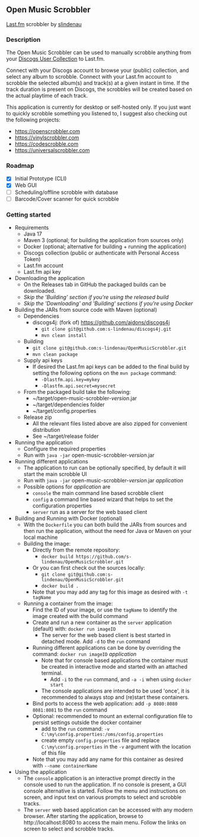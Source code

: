 ## Open Music Scrobbler
[Last.fm](https://www.last.fm) scrobbler by [slindenau](https://github.com/s-lindenau)

### Description
The Open Music Scrobbler can be used to manually scrobble anything from your [Discogs User Collection](https://www.discogs.com/user/example) to Last.fm.

Connect with your Discogs account to browse your (public) collection, and select any album to scrobble. Connect with your Last.fm account to scrobble the selected album(s) and track(s) at a given instant in time. If the track duration is present on Discogs, the scrobbles will be created based on the actual playtime of each track. 

This application is currently for desktop or self-hosted only. If you just want to quickly scrobble something you listened to, I suggest also checking out the following projects:
- https://openscrobbler.com
- https://vinylscrobbler.com
- https://codescrobble.com
- https://universalscrobbler.com

### Roadmap
- [x] Initial Prototype (CLI)
- [x] Web GUI
- [ ] Scheduling/offline scrobble with database
- [ ] Barcode/Cover scanner for quick scrobble

### Getting started
- Requirements
  - Java 17
  - Maven 3 (optional; for building the application from sources only)
  - Docker (optional; alternative for building + running the application)
  - Discogs collection (public or authenticate with Personal Access Token)
  - Last.fm account
  - Last.fm api key
- Downloading the application
  - On the Releases tab in GitHub the packaged builds can be downloaded.
  - _Skip the 'Building' section if you're using the released build_
  - _Skip the 'Downloading' and 'Building' sections if you're using Docker_
- Building the JARs from source code with Maven (optional)
  - Dependencies
    - discogs4j: (fork of) https://github.com/ajdons/discogs4j
      - `git clone git@github.com:s-lindenau/discogs4j.git`
      - `mvn clean install`
  - Building
    - `git clone git@github.com:s-lindenau/OpenMusicScrobbler.git`
    - `mvn clean package`
  - Supply api keys
    - If desired the Last.fm api keys can be added to the final build by setting the following options on the `mvn package` command:
      - `-Dlastfm.api.key=mykey`
      - `-Dlastfm.api.secret=mysecret`
  - From the packaged build take the following:
      - ~/target/open-music-scrobbler-_version_.jar
      - ~/target/dependencies folder
      - ~/target/config.properties
  - Release zip
    - All the relevant files listed above are also zipped for convenient distribution
    - See ~/target/release folder
- Running the application
  - Configure the required properties
  - Run with `java -jar` open-music-scrobbler-_version_.jar
- Running different applications
  - The application to run can be optionally specified, by default it will start the main scrobble UI
  - Run with `java -jar` open-music-scrobbler-_version_.jar _application_
  - Possible options for _application_ are
    - `console` the main command line based scrobble client
    - `config` a command line based wizard that helps to set the configuration properties
    - `server` run as a server for the web based client
- Building and Running with Docker (optional)
  - With the `Dockerfile` you can both build the JARs from sources and then run the application, without the need for Java or Maven on your local machine
  - Building the image:
    - Directly from the remote repository: 
      - `docker build https://github.com/s-lindenau/OpenMusicScrobbler.git`
    - Or you can first check out the sources locally:
      - `git clone git@github.com:s-lindenau/OpenMusicScrobbler.git`
      - `docker build .`
    - Note that you may add any tag for this image as desired with `-t tagName`
  - Running a container from the image: 
    - Find the ID of your image, or use the `tagName` to identify the image created with the build command
    - Create and run a new container as the `server` application (default) with: `docker run imageID`
      - The server for the web based client is best started in detached mode. Add `-d` to the `run` command
    - Running different applications can be done by overriding the command: `docker run imageID` _application_
      - Note that for console based applications the container must be created in interactive mode and started with an attached terminal.
        - Add `-i` to the `run` command, and `-a -i` when using `docker start`
      - The console applications are intended to be used 'once', it is recommended to always stop and (re)start these containers.
    - Bind ports to access the web application: add `-p 8080:8080 8081:8081` to the `run` command
    - Optional: recommended to mount an external configuration file to persist settings outside the docker container 
      - add to the `run` command: `-v C:\my\config.properties:/oms/config.properties` 
      - create empty `config.properties` file and replace `C:\my\config.properties` in the `-v` argument with the location of this file
    - Note that you may add any name for this container as desired with `--name containerName`
- Using the application
  - The `console` application is an interactive prompt directly in the console used to run the application. If no console is present, a GUI console alternative is started. Follow the menu and instructions on screen, and input text on various prompts to select and scrobble tracks.
  - The `server` web based application can be accessed with any modern browser. After starting the application, browse to http://localhost:8080 to access the main menu. Follow the links on screen to select and scrobble tracks.